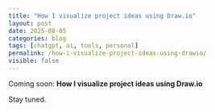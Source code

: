 ```yaml
---
title: "How I visualize project ideas using Draw.io"
layout: post
date: 2025-08-05
categories: blog
tags: [chatgpt, ai, tools, personal]
permalink: /how-i-visualize-project-ideas-using-drawio/
visible: false
---
```


Coming soon: **How I visualize project ideas using Draw.io**

Stay tuned.
